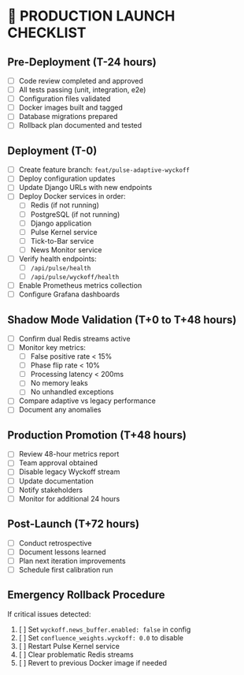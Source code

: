 # 🚀 PRODUCTION LAUNCH CHECKLIST

## Pre-Deployment (T-24 hours)
- [ ] Code review completed and approved
- [ ] All tests passing (unit, integration, e2e)
- [ ] Configuration files validated
- [ ] Docker images built and tagged
- [ ] Database migrations prepared
- [ ] Rollback plan documented and tested

## Deployment (T-0)
- [ ] Create feature branch: `feat/pulse-adaptive-wyckoff`
- [ ] Deploy configuration updates
- [ ] Update Django URLs with new endpoints
- [ ] Deploy Docker services in order:
  - [ ] Redis (if not running)
  - [ ] PostgreSQL (if not running)
  - [ ] Django application
  - [ ] Pulse Kernel service
  - [ ] Tick-to-Bar service
  - [ ] News Monitor service
- [ ] Verify health endpoints:
  - [ ] `/api/pulse/health`
  - [ ] `/api/pulse/wyckoff/health`
- [ ] Enable Prometheus metrics collection
- [ ] Configure Grafana dashboards

## Shadow Mode Validation (T+0 to T+48 hours)
- [ ] Confirm dual Redis streams active
- [ ] Monitor key metrics:
  - [ ] False positive rate < 15%
  - [ ] Phase flip rate < 10%
  - [ ] Processing latency < 200ms
  - [ ] No memory leaks
  - [ ] No unhandled exceptions
- [ ] Compare adaptive vs legacy performance
- [ ] Document any anomalies

## Production Promotion (T+48 hours)
- [ ] Review 48-hour metrics report
- [ ] Team approval obtained
- [ ] Disable legacy Wyckoff stream
- [ ] Update documentation
- [ ] Notify stakeholders
- [ ] Monitor for additional 24 hours

## Post-Launch (T+72 hours)
- [ ] Conduct retrospective
- [ ] Document lessons learned
- [ ] Plan next iteration improvements
- [ ] Schedule first calibration run

## Emergency Rollback Procedure
If critical issues detected:
1. [ ] Set `wyckoff.news_buffer.enabled: false` in config
2. [ ] Set `confluence_weights.wyckoff: 0.0` to disable
3. [ ] Restart Pulse Kernel service
4. [ ] Clear problematic Redis streams
5. [ ] Revert to previous Docker image if needed
